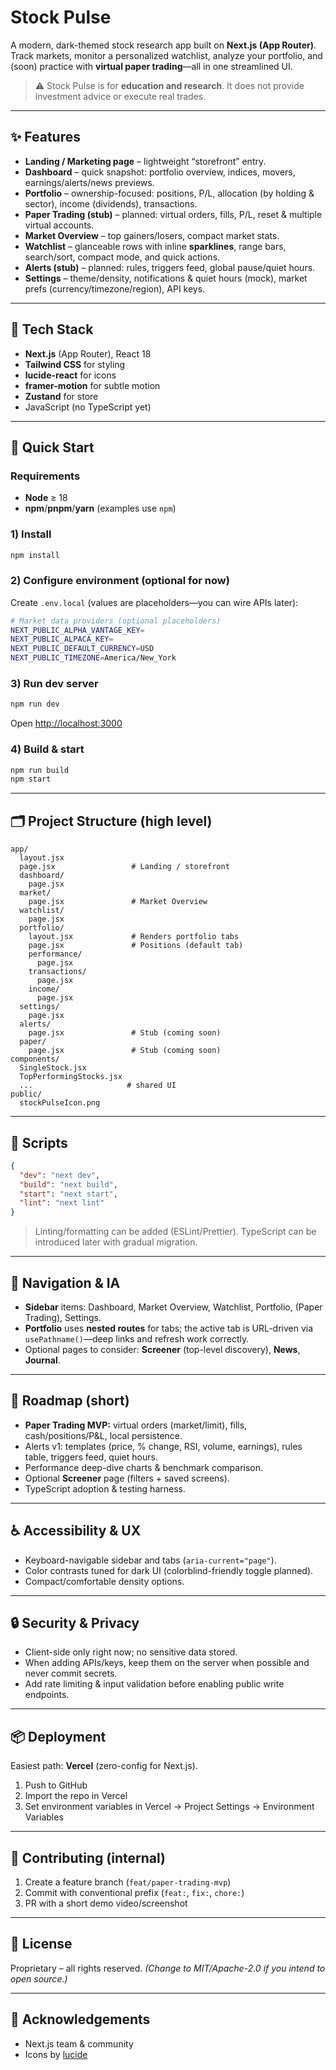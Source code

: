 # Stock Pulse

A modern, dark-themed stock research app built on **Next.js (App Router)**. Track markets, monitor a personalized watchlist, analyze your portfolio, and (soon) practice with **virtual paper trading**—all in one streamlined UI.

> ⚠️ Stock Pulse is for **education and research**. It does not provide investment advice or execute real trades.

---

## ✨ Features

- **Landing / Marketing page** – lightweight “storefront” entry.
- **Dashboard** – quick snapshot: portfolio overview, indices, movers, earnings/alerts/news previews.
- **Portfolio** – ownership-focused: positions, P/L, allocation (by holding & sector), income (dividends), transactions.
- **Paper Trading (stub)** – planned: virtual orders, fills, P/L, reset & multiple virtual accounts.
- **Market Overview** – top gainers/losers, compact market stats.
- **Watchlist** – glanceable rows with inline **sparklines**, range bars, search/sort, compact mode, and quick actions.
- **Alerts (stub)** – planned: rules, triggers feed, global pause/quiet hours.
- **Settings** – theme/density, notifications & quiet hours (mock), market prefs (currency/timezone/region), API keys.

---

## 🧱 Tech Stack

- **Next.js** (App Router), React 18
- **Tailwind CSS** for styling
- **lucide-react** for icons
- **framer-motion** for subtle motion
- **Zustand** for store
- JavaScript (no TypeScript yet)

---

## 🚀 Quick Start

### Requirements

- **Node** ≥ 18
- **npm**/**pnpm**/**yarn** (examples use `npm`)

### 1) Install

```bash
npm install
```

### 2) Configure environment (optional for now)

Create `.env.local` (values are placeholders—you can wire APIs later):

```bash
# Market data providers (optional placeholders)
NEXT_PUBLIC_ALPHA_VANTAGE_KEY=
NEXT_PUBLIC_ALPACA_KEY=
NEXT_PUBLIC_DEFAULT_CURRENCY=USD
NEXT_PUBLIC_TIMEZONE=America/New_York
```

### 3) Run dev server

```bash
npm run dev
```

Open [http://localhost:3000](http://localhost:3000)

### 4) Build & start

```bash
npm run build
npm start
```

---

## 🗂️ Project Structure (high level)

```
app/
  layout.jsx
  page.jsx                 # Landing / storefront
  dashboard/
    page.jsx
  market/
    page.jsx               # Market Overview
  watchlist/
    page.jsx
  portfolio/
    layout.jsx             # Renders portfolio tabs
    page.jsx               # Positions (default tab)
    performance/
      page.jsx
    transactions/
      page.jsx
    income/
      page.jsx
  settings/
    page.jsx
  alerts/
    page.jsx               # Stub (coming soon)
  paper/
    page.jsx               # Stub (coming soon)
components/
  SingleStock.jsx
  TopPerformingStocks.jsx
  ...                     # shared UI
public/
  stockPulseIcon.png
```

---

## 🔧 Scripts

```json
{
  "dev": "next dev",
  "build": "next build",
  "start": "next start",
  "lint": "next lint"
}
```

> Linting/formatting can be added (ESLint/Prettier). TypeScript can be introduced later with gradual migration.

---

## 🧭 Navigation & IA

- **Sidebar** items: Dashboard, Market Overview, Watchlist, Portfolio, (Paper Trading), Settings.
- **Portfolio** uses **nested routes** for tabs; the active tab is URL-driven via `usePathname()`—deep links and refresh work correctly.
- Optional pages to consider: **Screener** (top-level discovery), **News**, **Journal**.

---

## 🧪 Roadmap (short)

- **Paper Trading MVP:** virtual orders (market/limit), fills, cash/positions/P\&L, local persistence.
- Alerts v1: templates (price, % change, RSI, volume, earnings), rules table, triggers feed, quiet hours.
- Performance deep-dive charts & benchmark comparison.
- Optional **Screener** page (filters + saved screens).
- TypeScript adoption & testing harness.

---

## ♿ Accessibility & UX

- Keyboard-navigable sidebar and tabs (`aria-current="page"`).
- Color contrasts tuned for dark UI (colorblind-friendly toggle planned).
- Compact/comfortable density options.

---

## 🔒 Security & Privacy

- Client-side only right now; no sensitive data stored.
- When adding APIs/keys, keep them on the server when possible and never commit secrets.
- Add rate limiting & input validation before enabling public write endpoints.

---

## 📦 Deployment

Easiest path: **Vercel** (zero-config for Next.js).

1. Push to GitHub
2. Import the repo in Vercel
3. Set environment variables in Vercel → Project Settings → Environment Variables

---

## 🤝 Contributing (internal)

1. Create a feature branch (`feat/paper-trading-mvp`)
2. Commit with conventional prefix (`feat:`, `fix:`, `chore:`)
3. PR with a short demo video/screenshot

---

## 📝 License

Proprietary – all rights reserved.
_(Change to MIT/Apache-2.0 if you intend to open source.)_

---

## 🙏 Acknowledgements

- Next.js team & community
- Icons by [lucide](https://lucide.dev)
